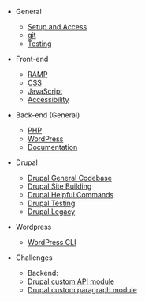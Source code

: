 * General

  * [Setup and Access](general/onboarding/local_setup.md)
  * [git](general/git/standards.md)
  * [Testing](general/testing/overview.md)

* Front-end

  * [RAMP](front-end/ramp.md)
  * [CSS](front-end/css.md)
  * [JavaScript](front-end/js.md)
  * [Accessibility](front-end/accessibility.md)

* Back-end (General)

  * [PHP](back-end/php/standards.md)
  * [WordPress](back-end/wordpress/wordpress.md)
  * [Documentation](back-end/documentation/documentation.md)

* Drupal

  * [Drupal General Codebase](back-end/drupal/drupal.md)
  * [Drupal Site Building](back-end/drupal/drupal-sitebuilding.md)
  * [Drupal Helpful Commands](back-end/drupal/drupal-helpfull-commands.md)
  * [Drupal Testing](back-end/drupal/drupal-testing.md)
  * [Drupal Legacy](back-end/drupal/drupal-legacy.md)

* Wordpress
  * [WordPress CLI](back-end/wordpress/wordpress.md)

* Challenges

  * Backend:
  * [Drupal custom API module](challenges/drupal-api-module.md)
  * [Drupal custom paragraph module](challenges/drupal-paragraph-module.md)
